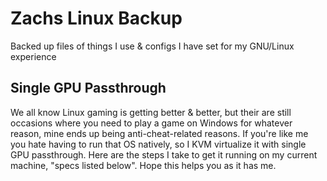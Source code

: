 # Zachs Linux Backup
Backed up files of things I use & configs I have set for my GNU/Linux experience


## Single GPU Passthrough
We all know Linux gaming is getting better & better, but their are still occasions where you need to play a game on Windows for whatever reason, mine ends up being anti-cheat-related reasons. If you're like me you hate having to run that OS natively, so I KVM virtualize it with single GPU passthrough. Here are the steps I take to get it running on my current machine, "specs listed below". Hope this helps you as it has me.
